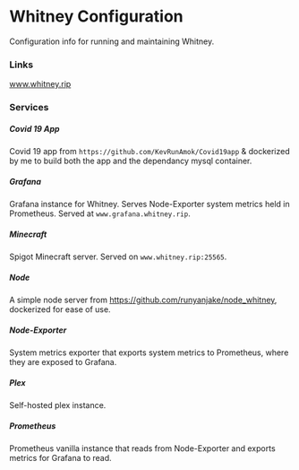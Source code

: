 # Whitney Configuration

Configuration info for running and maintaining Whitney.

### Links

www.whitney.rip

### Services

##### Covid 19 App

Covid 19 app from `https://github.com/KevRunAmok/Covid19app` & dockerized by me to build both the app and the dependancy mysql container.

##### Grafana

Grafana instance for Whitney. Serves Node-Exporter system metrics held in Prometheus.
Served at `www.grafana.whitney.rip`.

##### Minecraft

Spigot Minecraft server. Served on `www.whitney.rip:25565`.

##### Node

A simple node server from https://github.com/runyanjake/node_whitney, dockerized for ease of use.

##### Node-Exporter

System metrics exporter that exports system metrics to Prometheus, where they are exposed to Grafana.

##### Plex

Self-hosted plex instance.

##### Prometheus

Prometheus vanilla instance that reads from Node-Exporter and exports metrics for Grafana to read.

